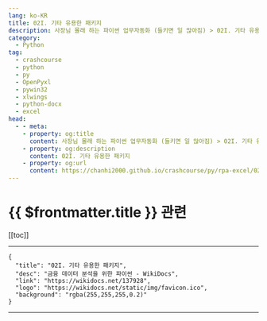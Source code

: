 ```yaml
---
lang: ko-KR
title: 02I. 기타 유용한 패키지 
description: 사장님 몰래 하는 파이썬 업무자동화 (들키면 일 많아짐) > 02I. 기타 유용한 패키지 
category:
  - Python
tag: 
  - crashcourse
  - python
  - py
  - OpenPyxl
  - pywin32
  - xlwings
  - python-docx
  - excel
head:
  - - meta:
    - property: og:title
      content: 사장님 몰래 하는 파이썬 업무자동화 (들키면 일 많아짐) > 02I. 기타 유용한 패키지 
    - property: og:description
      content: 02I. 기타 유용한 패키지 
    - property: og:url
      content: https://chanhi2000.github.io/crashcourse/py/rpa-excel/02i.html
---
```


# {{ $frontmatter.title }} 관련

[[toc]]

---

```component VPCard
{
  "title": "02I. 기타 유용한 패키지",
  "desc": "금융 데이터 분석을 위한 파이썬 - WikiDocs",
  "link": "https://wikidocs.net/137928",
  "logo": "https://wikidocs.net/static/img/favicon.ico",
  "background": "rgba(255,255,255,0.2)"
}
```

---

<TagLinks />
